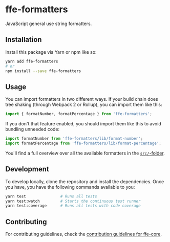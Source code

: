 # ffe-formatters

JavaScript general use string formatters.

## Installation

Install this package via Yarn or npm like so:

```bash
yarn add ffe-formatters
# or
npm install --save ffe-formatters
```

## Usage

You can import formatters in two different ways. If your build chain does tree shaking
(through Webpack 2 or Rollup), you can import them like this:


```javascript
import { formatNumber, formatPercentage } from 'ffe-formatters';
```

If you don't that feature enabled, you should import them like this to avoid bundling
unneeded code:

```javascript
import formatNumber from 'ffe-formatters/lib/format-number';
import formatPercentage from 'ffe-formatters/lib/format-percentage';
```

You'll find a full overview over all the available formatters in the [`src/`-folder](src).

## Development

To develop locally, clone the repository and install the dependencies. Once you have, you have
the following commands available to you:

```bash
yarn test               # Runs all tests
yarn test:watch         # Starts the continuous test runner
yarn test:coverage      # Runs all tests with code coverage
```

## Contributing

For contributing guidelines, check the [contribution guidelines for ffe-core](***REMOVED***).

